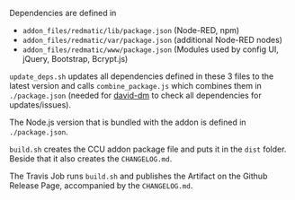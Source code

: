 Dependencies are defined in

* `addon_files/redmatic/lib/package.json` (Node-RED, npm)
* `addon_files/redmatic/var/package.json` (additional Node-RED nodes)
* `addon_files/redmatic/www/package.json` (Modules used by config UI, jQuery, Bootstrap, Bcrypt.js)

`update_deps.sh` updates all dependencies defined in these 3 files to the latest version and calls `combine_package.js`
which combines them in `./package.json` (needed for [david-dm](https://david-dm.org/hobbyquaker/redmatic) to check all 
dependencies for updates/issues).

The Node.js version that is bundled with the addon is defined in `./package.json`.

`build.sh` creates the CCU addon package file and puts it in the `dist` folder. Beside that it also creates the
`CHANGELOG.md`.

The Travis Job runs `build.sh` and publishes the Artifact on the Github Release Page, accompanied by the `CHANGELOG.md`.
 